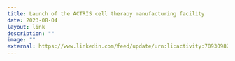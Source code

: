```yaml
---
title: Launch of the ACTRIS cell therapy manufacturing facility
date: 2023-08-04
layout: link
description: ""
image: ""
external: https://www.linkedin.com/feed/update/urn:li:activity:7093098268108226560
---
```

